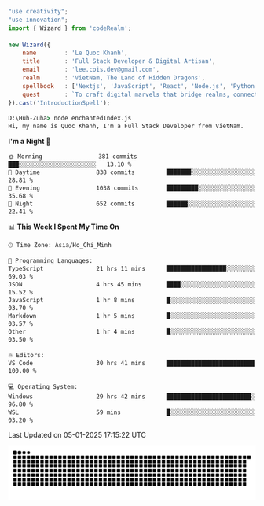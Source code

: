 <!--x axis divider-->

```js 
"use creativity";
"use innovation";
import { Wizard } from 'codeRealm';

new Wizard({
    name        : 'Le Quoc Khanh',
    title       : 'Full Stack Developer & Digital Artisan',
    email       : 'lee.cois.dev@gmail.com',
    realm       : 'VietNam, The Land of Hidden Dragons',
    spellbook   : ['Nextjs', 'JavaScript', 'React', 'Node.js', 'Python', 'Django', 'Cloud Services'],
    quest       : `To craft digital marvels that bridge realms, connect cultures, and bring imagination to life.`,
}).cast('IntroductionSpell');
```

```cmd
D:\Huh-Zuha> node enchantedIndex.js
Hi, my name is Quoc Khanh, I'm a Full Stack Developer from VietNam.
```
<!--START_SECTION:waka-->
**I'm a Night 🦉** 

```text
🌞 Morning                381 commits         ███░░░░░░░░░░░░░░░░░░░░░░   13.10 % 
🌆 Daytime                838 commits         ███████░░░░░░░░░░░░░░░░░░   28.81 % 
🌃 Evening                1038 commits        █████████░░░░░░░░░░░░░░░░   35.68 % 
🌙 Night                  652 commits         ██████░░░░░░░░░░░░░░░░░░░   22.41 % 
```


📊 **This Week I Spent My Time On** 

```text
🕑︎ Time Zone: Asia/Ho_Chi_Minh

💬 Programming Languages: 
TypeScript               21 hrs 11 mins      █████████████████░░░░░░░░   69.03 % 
JSON                     4 hrs 45 mins       ████░░░░░░░░░░░░░░░░░░░░░   15.52 % 
JavaScript               1 hr 8 mins         █░░░░░░░░░░░░░░░░░░░░░░░░   03.70 % 
Markdown                 1 hr 5 mins         █░░░░░░░░░░░░░░░░░░░░░░░░   03.57 % 
Other                    1 hr 4 mins         █░░░░░░░░░░░░░░░░░░░░░░░░   03.50 % 

🔥 Editors: 
VS Code                  30 hrs 41 mins      █████████████████████████   100.00 % 

💻 Operating System: 
Windows                  29 hrs 42 mins      ████████████████████████░   96.80 % 
WSL                      59 mins             █░░░░░░░░░░░░░░░░░░░░░░░░   03.20 % 
```


 Last Updated on 05-01-2025 17:15:22 UTC
<!--END_SECTION:waka-->
<picture>
  <source media="(prefers-color-scheme: dark)" srcset="https://raw.githubusercontent.com/leecois/leecois/output/github-contribution-grid-snake-dark.svg">
  <source media="(prefers-color-scheme: light)" srcset="https://raw.githubusercontent.com/leecois/leecois/output/github-contribution-grid-snake.svg">
  <img alt="github contribution grid snake animation" src="https://raw.githubusercontent.com/leecois/leecois/output/github-contribution-grid-snake.svg">
</picture>
